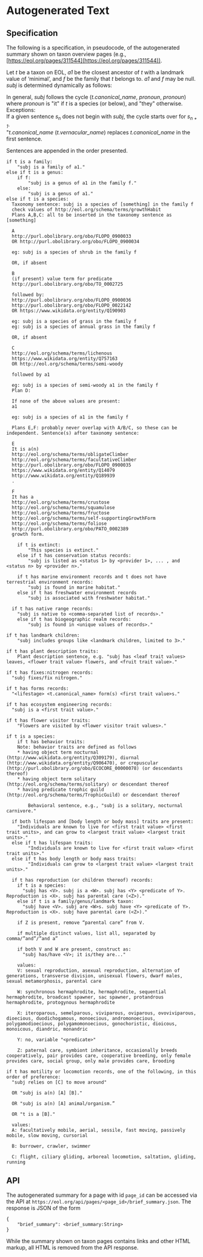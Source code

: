 # Autogenerated Text 

## Specification

The following is a specification, in pseudocode, of the autogenerated summary shown on taxon overview pages (e.g., [https://eol.org/pages/311544](https://eol.org/pages/311544)).

Let *t* be a taxon on EOL, *a1* be the closest ancestor of *t* with a landmark value of ‘minimal’, and *f* be the family that *t* belongs to. *a1* and *f* may be null.
*subj* is determined dynamically as follows:

In general, *subj* follows the cycle (*t.canonical_name*, *pronoun*, *pronoun*) where *pronoun* is "it" if *t* is a species (or below), and "they" otherwise.  
Exceptions:  
If a given sentence *s<sub>n</sub>* does not begin with *subj*, the cycle starts over for *s<sub>n + 1</sub>*.  
"*t.canonical_name* (*t.vernacular_name*) replaces *t.canonical_name* in the first sentence.  

Sentences are appended in the order presented.  

```
if t is a family:
	"subj is a family of a1."
else if t is a genus:
	if f:
		"subj is a genus of a1 in the family f."
	else:
		"subj is a genus of a1."
else if t is a species:
  Taxonomy sentence: subj is a species of [something] in the family f
  check values of http://eol.org/schema/terms/growthHabit
  Plans A,B,C: all to be inserted in the taxonomy sentence as [something]

  A
  http://purl.obolibrary.org/obo/FLOPO_0900033
  OR http://purl.obolibrary.org/obo/FLOPO_0900034

  eg: subj is a species of shrub in the family f

  OR, if absent

  B
  (if present) value term for predicate
  http://purl.obolibrary.org/obo/TO_0002725

  followed by: 
  http://purl.obolibrary.org/obo/FLOPO_0900036
  http://purl.obolibrary.org/obo/FLOPO_0022142
  OR https://www.wikidata.org/entity/Q190903

  eg: subj is a species of grass in the family f
  eg: subj is a species of annual grass in the family f

  OR, if absent

  C
  http://eol.org/schema/terms/lichenous
  https://www.wikidata.org/entity/Q757163
  OR http://eol.org/schema/terms/semi-woody

  followed by a1

  eg: subj is a species of semi-woody a1 in the family f
  Plan D:

  If none of the above values are present:
  a1

  eg: subj is a species of a1 in the family f

  Plans E,F: probably never overlap with A/B/C, so these can be independent. Sentence(s) after taxonomy sentence:

  E
  It is a(n)
  http://eol.org/schema/terms/obligateClimber
  http://eol.org/schema/terms/facultativeClimber
  http://purl.obolibrary.org/obo/FLOPO_0900035
  https://www.wikidata.org/entity/Q14079
  http://www.wikidata.org/entity/Q189939
  .

  F
  It has a 
  http://eol.org/schema/terms/crustose
  http://eol.org/schema/terms/squamulose
  http://eol.org/schema/terms/fructose
  http://eol.org/schema/terms/self-supportingGrowthForm
  http://eol.org/schema/terms/foliose
  http://purl.obolibrary.org/obo/PATO_0002389
  growth form.
	
	if t is extinct:
		"This species is extinct."
	else if t has conservation status records:
		"subj is listed as <status 1> by <provider 1>, ... , and <status n> by <provider n>."

	if t has marine environment records and t does not have terrestrial environment records:
		"subj is found in marine habitat."
	else if t has freshwater environment records
		"subj is associated with freshwater habitat."

  if t has native range records:
    "subj is native to <comma-separated list of records>."
	else if t has biogeographic realm records:
		"subj is found in <unique values of records>."

if t has landmark children:
	"subj includes groups like <landmark children, limited to 3>."

if t has plant description traits:
	Plant description sentence, e.g. "subj has <leaf trait values> leaves, <flower trait value> flowers, and <fruit trait value>."

if t has fixes:nitrogen records:
  "subj fixes/fix nitrogen."

if t has forms records:
  "<lifestage> <t.canonical_name> form(s) <first trait value>s."

if t has ecosystem engineering records:
  "subj is a <first trait value>."

if t has flower visitor traits:
	"Flowers are visited by <flower visitor trait values>."

if t is a species:
	if t has behavior traits:
    Note: behavior traits are defined as follows
    * having object term nocturnal (http://www.wikidata.org/entity/Q309179), diurnal (http://www.wikidata.org/entity/Q906470), or crepuscular (http://purl.obolibrary.org/obo/ECOCORE_00000078) (or descendants thereof)
    * having object term solitary (http://eol.org/schema/terms/solitary) or descendant thereof
    * having predicate trophic guild (http://eol.org/schema/terms/TrophicGuild) or descendant thereof

		Behavioral sentence, e.g., "subj is a solitary, nocturnal carnivore."

  if both lifespan and [body length or body mass] traits are present:
    "Individuals are known to live for <first trait value> <first trait units>, and can grow to <largest trait value> <largest trait units>."
  else if t has lifespan traits:
		"Individuals are known to live for <first trait value> <first trait units>."
  else if t has body length or body mass traits:
		"Individuals can grow to <largest trait value> <largest trait units>."

  if t has reproduction (or children thereof) records:
    if t is a species:
      "subj has <V>. subj is a <W>. subj has <Y> <predicate of Y>. Reproduction is <X>. subj has parental care (<Z>)."
    else if t is a family/genus/landmark taxon:
      "subj have <V>. subj are <W>s. subj have <Y> <predicate of Y>. Reproduction is <X>. subj have parental care (<Z>)."

    if Z is present, remove “parental care” from V.

    if multiple distinct values, list all, separated by comma/”and”/”and a”

    if both V and W are present, construct as:
      "subj has/have <V>; it is/they are..."

    values:
    V: sexual reproduction, asexual reproduction, alternation of generations, transverse division, unisexual flowers, dwarf males, sexual metamorphosis, parental care

    W: synchronous hermaphrodite, hermaphrodite, sequential hermaphrodite, broadcast spawner, sac spawner, protandrous hermaphrodite, protogynous hermaphrodite

    X: iteroparous, semelparous, viviparous, oviparous, ovoviviparous, dioecious, duodichogamous, monoecious, andromonoecious, polygamodioecious, polygamomonoecious, gonochoristic, dioicous, monoicous, diandric, monandric

    Y: no, variable "<predicate>"

    Z: paternal care, symbiont inheritance, occasionally breeds cooperatively, pair provides care, cooperative breeding, only female provides care, social group, only male provides care, brooding

if t has motility or locomotion records, one of the following, in this order of preference:
  "subj relies on [C] to move around"

  OR "subj is a(n) [A] [B]."

  OR "subj is a(n) [A] animal/organism.”

  OR "t is a [B]."
   
  values: 
  A: facultatively mobile, aerial, sessile, fast moving, passively mobile, slow moving, cursorial

  B: burrower, crawler, swimmer

  C: flight, ciliary gliding, arboreal locomotion, saltation, gliding, running
```

## API

The autogenerated summary for a page with id `page_id` can be accessed via the API at `https://eol.org/api/pages/<page_id>/brief_summary.json`. The response is JSON of the form

```
{
    "brief_summary": <brief_summary:String>
}
```

While the summary shown on taxon pages contains links and other HTML markup, all HTML is removed from the API response.
